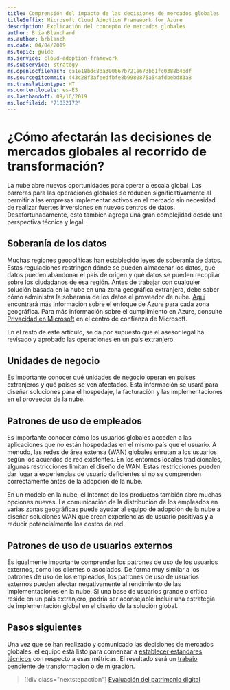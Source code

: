 ```yaml
---
title: Comprensión del impacto de las decisiones de mercados globales
titleSuffix: Microsoft Cloud Adoption Framework for Azure
description: Explicación del concepto de mercados globales
author: BrianBlanchard
ms.author: brblanch
ms.date: 04/04/2019
ms.topic: guide
ms.service: cloud-adoption-framework
ms.subservice: strategy
ms.openlocfilehash: ca1e18bdc8da300667b721e673bb1fc0388b4bdf
ms.sourcegitcommit: 443c28f3afeedfbfe8b9980875a54afdbebd83a8
ms.translationtype: HT
ms.contentlocale: es-ES
ms.lasthandoff: 09/16/2019
ms.locfileid: "71032172"
---
```

<!-- markdownlint-disable MD026 -->

# <a name="how-will-global-market-decisions-affect-the-transformation-journey"></a>¿Cómo afectarán las decisiones de mercados globales al recorrido de transformación?

La nube abre nuevas oportunidades para operar a escala global. Las barreras para las operaciones globales se reducen significativamente al permitir a las empresas implementar activos en el mercado sin necesidad de realizar fuertes inversiones en nuevos centros de datos. Desafortunadamente, esto también agrega una gran complejidad desde una perspectiva técnica y legal.

## <a name="data-sovereignty"></a>Soberanía de los datos

Muchas regiones geopolíticas han establecido leyes de soberanía de datos. Estas regulaciones restringen dónde se pueden almacenar los datos, qué datos pueden abandonar el país de origen y qué datos se pueden recopilar sobre los ciudadanos de esa región. Antes de trabajar con cualquier solución basada en la nube en una zona geográfica extranjera, debe saber cómo administra la soberanía de los datos el proveedor de nube. [Aquí](https://azure.microsoft.com/global-infrastructure/geographies) encontrará más información sobre el enfoque de Azure para cada zona geográfica. Para más información sobre el cumplimiento en Azure, consulte [Privacidad en Microsoft](https://www.microsoft.com/trustcenter/privacy) en el centro de confianza de Microsoft.

En el resto de este artículo, se da por supuesto que el asesor legal ha revisado y aprobado las operaciones en un país extranjero.

## <a name="business-units"></a>Unidades de negocio

Es importante conocer qué unidades de negocio operan en países extranjeros y qué países se ven afectados. Esta información se usará para diseñar soluciones para el hospedaje, la facturación y las implementaciones en el proveedor de la nube.

## <a name="employee-usage-patterns"></a>Patrones de uso de empleados

Es importante conocer cómo los usuarios globales acceden a las aplicaciones que no están hospedadas en el mismo país que el usuario. A menudo, las redes de área extensa (WAN) globales enrutan a los usuarios según los acuerdos de red existentes. En los entornos locales tradicionales, algunas restricciones limitan el diseño de WAN. Estas restricciones pueden dar lugar a experiencias de usuario deficientes si no se comprenden correctamente antes de la adopción de la nube.

En un modelo en la nube, el Internet de los productos también abre muchas opciones nuevas. La comunicación de la distribución de los empleados en varias zonas geográficas puede ayudar al equipo de adopción de la nube a diseñar soluciones WAN que crean experiencias de usuario positivas **y** a reducir potencialmente los costos de red.

## <a name="external-user-usage-patterns"></a>Patrones de uso de usuarios externos

Es igualmente importante comprender los patrones de uso de los usuarios externos, como los clientes o asociados. De forma muy similar a los patrones de uso de los empleados, los patrones de uso de usuarios externos pueden afectar negativamente al rendimiento de las implementaciones en la nube. Si una base de usuarios grande o crítica reside en un país extranjero, podría ser aconsejable incluir una estrategia de implementación global en el diseño de la solución global.

## <a name="next-steps"></a>Pasos siguientes

Una vez que se han realizado y comunicado las decisiones de mercados globales, el equipo está listo para comenzar a [establecer estándares técnicos](../digital-estate/index.md) con respecto a esas métricas.
El resultado será un [trabajo pendiente de transformación o de migración](..//migrate/migration-considerations/prerequisites/technical-complexity.md).

> [!div class="nextstepaction"]
> [Evaluación del patrimonio digital](../digital-estate/index.md)
